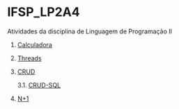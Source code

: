# IFSP_LP2A4
Atividades da disciplina de Linguagem de Programação II

1. [Calculadora](https://github.com/fabiolaVelocini/IFSP_LP2A4/tree/master/Calculadora/src)

2. [Threads](https://github.com/fabiolaVelocini/IFSP_LP2A4/tree/master/Threads/src)

3. [CRUD](https://github.com/fabiolaVelocini/IFSP_LP2A4/tree/master/LP2A4)

    3.1. [CRUD-SQL](https://github.com/fabiolaVelocini/IFSP_LP2A4/tree/master/LP2A4_SQL)
    
4. [N+1](https://github.com/fabiolaVelocini/IFSP_LP2A4/tree/master/N%2B1)
